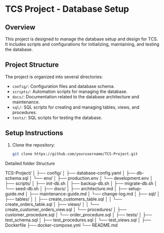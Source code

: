 # TCS Project - Database Setup

## Overview

This project is designed to manage the database setup and design for TCS. It includes scripts and configurations for initializing, maintaining, and testing the database.

## Project Structure

The project is organized into several directories:

- `config/`: Configuration files and database schema.
- `scripts/`: Automation scripts for managing the database.
- `docs/`: Documentation related to the database architecture and maintenance.
- `sql/`: SQL scripts for creating and managing tables, views, and procedures.
- `tests/`: SQL scripts for testing the database.

## Setup Instructions

1. Clone the repository:
   ```bash
   git clone https://github.com/yourusername/TCS-Project.git
   ```

Detailed folder Structure

TCS-Project/
│
├── config/
│   ├── database-config.yaml
│   ├── db-schema.sql
│   └── env/
│       ├── production.env
│       └── development.env
│
├── scripts/
│   ├── init-db.sh
│   ├── backup-db.sh
│   ├── migrate-db.sh
│   └── seed-db.sh
│
├── docs/
│   ├── architecture.md
│   ├── setup-guide.md
│   ├── maintenance-guide.md
│   └── change-log.md
│
├── sql/
│   ├── tables/
│   │   ├── create_customers_table.sql
│   │   └── create_orders_table.sql
│   ├── views/
│   │   └── create_customer_orders_view.sql
│   └── procedures/
│       ├── customer_procedure.sql
│       └── order_procedure.sql
│
├── tests/
│   ├── test_schema.sql
│   ├── test_procedures.sql
│   └── test_views.sql
│
├── Dockerfile
├── docker-compose.yml
└── README.md
